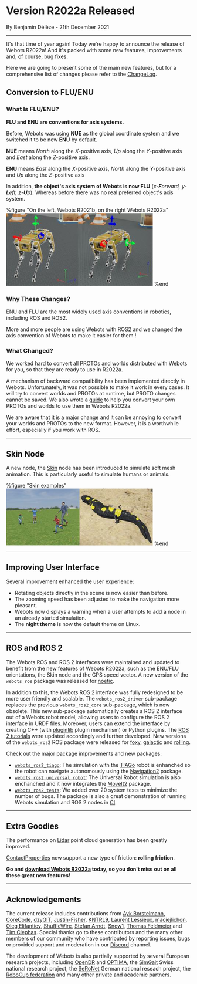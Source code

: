 # Version R2022a Released

<p id="publish-data">By Benjamin Délèze - 21th December 2021</p>

---

It's that time of year again! Today we're happy to announce the release of Webots R2022a!
And it's packed with some new features, improvements and, of course, bug fixes.

Here we are going to present some of the main new features, but for a comprehensive list of changes please refer to the [ChangeLog](../reference/changelog-r2022.md).


## Conversion to FLU/ENU

### What Is FLU/ENU?

**FLU and ENU are conventions for axis systems.**

Before, Webots was using **NUE** as the global coordinate system and we switched it to be new **ENU** by default.

**NUE** means _North_ along the _X_-positive axis, _Up_ along the _Y_-positive axis and _East_ along the _Z_-positive axis.

**ENU** means _East_ along the _X_-positive axis, _North_ along the _Y_-positive axis and _Up_ along the _Z_-positive axis


In addition, **the object's axis system of Webots is now FLU** (_x-**F**orward, y-**L**eft, z-**U**p_). Whereas before there was no real preferred object's axis system.

%figure "On the left, Webots R2021b, on the right Webots R2022a"
![Axis illustration](images/flu-enu.thumbnail.jpg)
%end

### Why These Changes?

ENU and FLU are the most widely used axis conventions in robotics, including ROS and ROS2.

More and more people are using Webots with ROS2 and we changed the axis convention of Webots to make it easier for them !

### What Changed?

We worked hard to convert all PROTOs and worlds distributed with Webots for you, so that they are ready to use in R2022a.

A mechanism of backward compatibility has been implemented directly in Webots.
Unfortunately, it was not possible to make it work in every cases.
It will try to convert worlds and PROTOs at runtime, but PROTO changes cannot be saved.
We also wrote a [guide](https://github.com/cyberbotics/webots/wiki/How-to-adapt-your-world-or-PROTO-to-Webots-R2022a) to help you convert your own PROTOs and worlds to use them in Webots R2022a.

We are aware that it is a major change and it can be annoying to convert your worlds and PROTOs to the new format.
However, it is a worthwhile effort, especially if you work with ROS.

---

## Skin Node

A new node, the [Skin](../reference/skin.md) node has been introduced to simulate soft mesh animation.
This is particularly useful to simulate humans or animals.

%figure "Skin examples"
![Skin examples](images/skin.thumbnail.jpg)
%end

---

## Improving User Interface

Several improvement enhanced the user experience:

  - Rotating objects directly in the scene is now easier than before.
  - The zooming speed has been adjusted to make the navigation more pleasant.
  - Webots now displays a warning when a user attempts to add a node in an already started simulation.
  - The **night theme** is now the default theme on Linux.

---

## ROS and ROS 2

The Webots ROS and ROS 2 interfaces were maintained and updated to benefit from the new features of Webots R2022a, such as the ENU/FLU orientations, the Skin node and the GPS speed vector.
A new version of the `webots_ros` package was released for [noetic](https://index.ros.org/p/webots_ros/#noetic).

In addition to this, the Webots ROS 2 interface was fully redesigned to be more user friendly and scalable.
The `webots_ros2_driver` sub-package replaces the previous `webots_ros2_core` sub-package, which is now obsolete.
This new sub-package automatically creates a ROS 2 interface out of a Webots robot model, allowing users to configure the ROS 2 interface in URDF files.
Moreover, users can extend the interface by creating C++ (with [pluginlib](https://github.com/ros/pluginlib/tree/ros2) plugin mechanism) or Python plugins.
The [ROS 2 tutorials](https://github.com/cyberbotics/webots_ros2/wiki/Tutorials) were updated accordingly and further developed.
New versions of the `webots_ros2` ROS package were released for [foxy](https://index.ros.org/p/webots_ros2/#foxy), [galactic](https://index.ros.org/p/webots_ros2/#galactic) and [rolling](https://index.ros.org/p/webots_ros2/#rolling).

Check out the major package improvements and new packages:
- [`webots_ros2_tiago`](https://github.com/cyberbotics/webots_ros2/tree/master/webots_ros2_tiago): The simulation with the [TIAGo](https://pal-robotics.com/robots/tiago/) robot is enhanched so the robot can navigate autonomously using the [Navigation2](https://navigation.ros.org/) package.
- [`webots_ros2_universal_robot`](https://github.com/cyberbotics/webots_ros2/tree/master/webots_ros2_universal_robot): The Universal Robot simulation is also enchanched and it now integrates the [MoveIt2](https://moveit.ros.org/) package.
- [`webots_ros2_tests`](https://github.com/cyberbotics/webots_ros2/tree/master/webots_ros2_tests): We added over 20 system tests to minimize the number of bugs. The package is also a great demonstration of running Webots simulation and ROS 2 nodes in [CI](https://en.wikipedia.org/wiki/Continuous_integration).

---

## Extra Goodies

The performance on [Lidar](../reference/lidar.md) point cloud generation has been greatly improved.

[ContactProperties](../reference/contactproperties.md) now support a new type of friction: **rolling friction**.

**Go and [download Webots R2022a](https://cyberbotics.com/#download) today, so you don't miss out on all these great new features!**

---

## Acknowledgements

The current release includes contributions from [Ayk Borstelmann](https://github.com/aykborstelmann), [CoreCode](https://github.com/core-code), [dzyGIT](https://github.com/dzywater), [Justin-Fisher](https://github.com/Justin-Fisher), [KNTRL9](https://github.com/KNTRL9), [Laurent Lessieux](https://github.com/llessieux), [maciejlichon](https://github.com/maciejlichon), [Oleg Elifantiev](https://github.com/Olegas), [ShuffleWire](https://github.com/ShuffleWire), [Stefan Arndt](https://github.com/stef264), [Snow1](https://github.com/lixk28), [Thomas Feldmeier](https://github.com/Thomas-Feldmeier) and [Tim Clephas](https://github.com/Timple).
Special thanks go to these contributors and the many other members of our community who have contributed by reporting issues, bugs or provided support and moderation in our [Discord](https://discord.com/invite/nTWbN9m) channel.

The development of Webots is also partially supported by several European research projects, including [OpenDR](https://opendr.eu) and [OPTIMA](https://optima-hpc.eu), the [SimGait](https://simgait.org) Swiss national research project, the [SeRoNet](https://www.seronet-projekt.de) German national reseach project, the [RoboCup federation](https://robocup.org) and many other private and academic partners.
